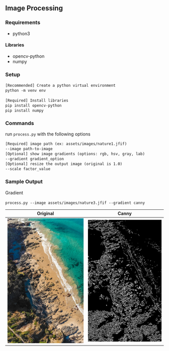 ## Image Processing 

### Requirements
- python3
#### Libraries
- opencv-python
- numpy

### Setup
```
[Recommended] Create a python virtual environment
python -m venv env

[Required] Install libraries
pip install opencv-python
pip install numpy
```

### Commands
run `process.py` with the following options

```
[Required] image path (ex: assets/images/nature1.jfif)
--image path-to-image 
[Optional] show image gradients (options: rgb, hsv, gray, lab)
--gradient gradient_option 
[Optional] resize the output image (original is 1.0)
--scale factor_value
```
### Sample Output
Gradient

`process.py --image assets/images/nature3.jfif --gradient canny`

Original             |  Canny
:-------------------------:|:-------------------------:
<img src="assets/images/nature3.jfif" width="800">|<img src="assets/images/sample_output/nature3_gd_canny.png" width="800">

